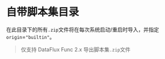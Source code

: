 # 自带脚本集目录

在此目录下的所有`.zip`文件将在每次系统启动/重启时导入，并指定`origin`=`"builtin"`。

> 仅支持 DataFlux Func 2.x 导出脚本集`.zip`文件
